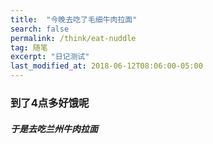 ```yaml
---
title:  "今晚去吃了毛细牛肉拉面"
search: false
permalink: /think/eat-nuddle
tag: 随笔
excerpt: "日记测试"
last_modified_at: 2018-06-12T08:06:00-05:00
---
```


### 到了4点多好饿呢

###### **于是去吃兰州牛肉拉面**